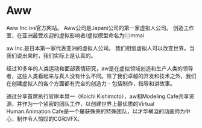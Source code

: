 # 

# Aww

Aww Inc.í»s官方网站。 Aww公司是Japaní公司的第一家虚拟人公司。 创造工作室，在亚洲最受欢迎的虚拟影响者/虚拟模型命名为í░immaí 

aw Inc.是日本第一家代表亚洲的虚拟人公司。
我们相信虚拟人可以改变世界。当我们说出来时，我们实际上是认真的。

经过10多年的人类运动和面部表情研究，aw是在虚拟领域创造和生产人类的领导者，这些人类看起来与真人没有什么不同。除了我们卓越的开发和技术之外，我们在创建虚拟人的各个方面都有完全的创造力 - 包括制作，指导和讲故事。

通过分享首席执行官岸本晃一（Koichi Kishimoto），aw和Modeling Cafe共享资源，并作为一个紧密的团队工作，以创建世界上最优质的Virtual Human.Animation Cafe是一个屡获殊荣的特殊团队，以才华横溢的动画师为中心，制作令人惊叹的CG和VFX。

